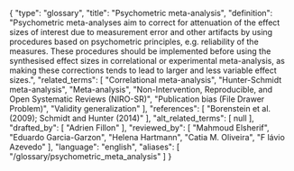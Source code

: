 {
    "type": "glossary",
    "title": "Psychometric meta-analysis",
    "definition": "Psychometric meta-analyses aim to correct for attenuation of the effect sizes of interest due to measurement error and other artifacts by using procedures based on psychometric principles, e.g. reliability of the measures. These procedures should be implemented before using the synthesised effect sizes in correlational or experimental meta-analysis, as making these corrections tends to lead to larger and less variable effect sizes.",
    "related_terms": [
        "Correlational meta-analysis",
        "Hunter-Schmidt meta-analysis",
        "Meta-analysis",
        "Non-Intervention, Reproducible, and Open Systematic Reviews (NIRO-SR)",
        "Publication bias (File Drawer Problem)",
        "Validity generalization"
    ],
    "references": [
        "Borenstein et al. (2009); Schmidt and Hunter (2014)"
    ],
    "alt_related_terms": [
        null
    ],
    "drafted_by": [
        "Adrien Fillon"
    ],
    "reviewed_by": [
        "Mahmoud Elsherif",
        "Eduardo Garcia-Garzon",
        "Helena Hartmann",
        "Catia M. Oliveira",
        "F lávio Azevedo"
    ],
    "language": "english",
    "aliases": [
        "/glossary/psychometric_meta_analysis"
    ]
}